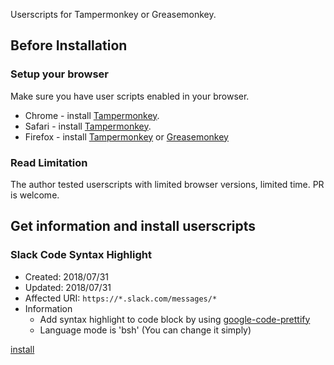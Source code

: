 Userscripts for Tampermonkey or Greasemonkey.

## Before Installation

### Setup your browser
Make sure you have user scripts enabled in your browser.

* Chrome - install [Tampermonkey](https://tampermonkey.net/?ext=dhdg&browser=chrome).
* Safari - install [Tampermonkey](https://tampermonkey.net/?ext=dhdg&browser=safari).
* Firefox - install [Tampermonkey](https://tampermonkey.net/?ext=dhdg&browser=firefox) or [Greasemonkey](https://addons.mozilla.org/en-US/firefox/addon/greasemonkey/)

### Read Limitation
The author tested userscripts with limited browser versions, limited time.
PR is welcome.

## Get information and install userscripts

### Slack Code Syntax Highlight

* Created: 2018/07/31
* Updated: 2018/07/31
* Affected URI: `https://*.slack.com/messages/*`
* Information
    * Add syntax highlight to code block by using [google-code-prettify](https://github.com/google/code-prettify)
    * Language mode is 'bsh' (You can change it simply)

[install][slack-code-syntax-highlight]


[slack-code-syntax-highlight]: https://raw.githubusercontent.com/etsxxx/userscripts/master/src/slack-code-syntax-highlight.user.js

